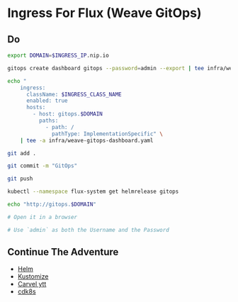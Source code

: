 # Ingress For Flux (Weave GitOps)

## Do

```bash
export DOMAIN=$INGRESS_IP.nip.io

gitops create dashboard gitops --password=admin --export | tee infra/weave-gitops-dashboard.yaml

echo "
    ingress:
      className: $INGRESS_CLASS_NAME
      enabled: true
      hosts:
        - host: gitops.$DOMAIN
          paths:
            - path: /
              pathType: ImplementationSpecific" \
    | tee -a infra/weave-gitops-dashboard.yaml

git add .

git commit -m "GitOps"

git push

kubectl --namespace flux-system get helmrelease gitops

echo "http://gitops.$DOMAIN"

# Open it in a browser

# Use `admin` as both the Username and the Password
```

## Continue The Adventure

* [Helm](../app/kubecon-helm.md)
* [Kustomize](../app/kubecon-kustomize.md)
* [Carvel ytt](../app/kubecon-carvel.md)
* [cdk8s](../app/kubecon-cdk8s.md)

